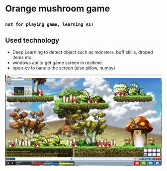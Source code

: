 # Orange mushroom game
### `not for playing game, learning AI!`

## Used technology  
- Deep Learning to detect object such as monsters, buff skills, droped items etc.
- windows api to get game screen in realtime.
- open-cv to handle the screen (also pillow, numpy)

<img src='./img/result.png' />